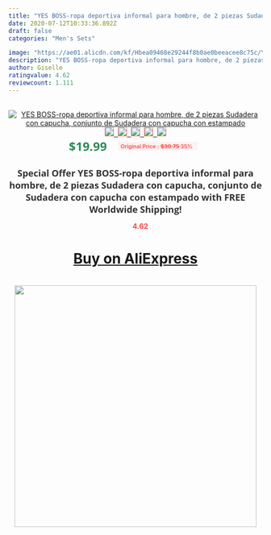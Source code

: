 ```yaml
---
title: "YES BOSS-ropa deportiva informal para hombre, de 2 piezas Sudadera con capucha, conjunto de Sudadera con capucha con estampado"
date: 2020-07-12T10:33:36.892Z
draft: false
categories: "Men's Sets"

image: "https://ae01.alicdn.com/kf/Hbea09468e29244f8b0ae0beeacee8c75c/YES-BOSS-ropa-deportiva-informal-para-hombre-de-2-piezas-Sudadera-con-capucha-conjunto-de-Sudadera.jpg"
description: "YES BOSS-ropa deportiva informal para hombre, de 2 piezas Sudadera con capucha, conjunto de Sudadera con capucha con estampado"
author: Giselle
ratingvalue: 4.62
reviewcount: 1.111
---
```

<br>
<div style="text-align: center;">
<a href="https://s.click.aliexpress.com/e/_AqV5Q5" target="_blank" rel="nofollow noopener noreferrer"><img alt="YES BOSS-ropa deportiva informal para hombre, de 2 piezas Sudadera con capucha, conjunto de Sudadera con capucha con estampado" class="magnifier-image" src="https://ae01.alicdn.com/kf/Hbea09468e29244f8b0ae0beeacee8c75c/YES-BOSS-ropa-deportiva-informal-para-hombre-de-2-piezas-Sudadera-con-capucha-conjunto-de-Sudadera.jpg_640x640.jpg">
<br>
<img style="border:1px solid salmon" src="https://ae01.alicdn.com/kf/Hbea09468e29244f8b0ae0beeacee8c75c/YES-BOSS-ropa-deportiva-informal-para-hombre-de-2-piezas-Sudadera-con-capucha-conjunto-de-Sudadera.jpg_120x120.jpg">&nbsp;&nbsp;<img style="border:1px solid salmon" src="https://ae01.alicdn.com/kf/H74e7fbf5da35401fa149e783ad9f9003J/YES-BOSS-ropa-deportiva-informal-para-hombre-de-2-piezas-Sudadera-con-capucha-conjunto-de-Sudadera.jpg_120x120.jpg">&nbsp;&nbsp;<img style="border:1px solid salmon" src="https://ae01.alicdn.com/kf/H461add388e924bc5a287ada4ee6618a8D/YES-BOSS-ropa-deportiva-informal-para-hombre-de-2-piezas-Sudadera-con-capucha-conjunto-de-Sudadera.jpg_120x120.jpg">&nbsp;&nbsp;<img style="border:1px solid salmon" src="https://ae01.alicdn.com/kf/H7816b3cc285b40839ca55a33074aecc5b/YES-BOSS-ropa-deportiva-informal-para-hombre-de-2-piezas-Sudadera-con-capucha-conjunto-de-Sudadera.jpg_120x120.jpg">&nbsp;&nbsp;<img style="border:1px solid salmon" src="https://ae01.alicdn.com/kf/H7d7d2aaa29034f8a94ed818ad90dd34f6/YES-BOSS-ropa-deportiva-informal-para-hombre-de-2-piezas-Sudadera-con-capucha-conjunto-de-Sudadera.jpg_120x120.jpg"></a></div><br0>
<div style="text-align: center;"><span style="background-color: white; border: 0px; box-sizing: border-box; color: seagreen; display: inline-block; font-family: &quot;open sans&quot; , &quot;arial&quot; , &quot;helvetica&quot; , sans-serif , &quot;heiti&quot;; font-size: 24px; font-stretch: inherit; font-weight: 700; line-height: inherit; margin: 0px 10px 0px 0px; padding: 0px; vertical-align: middle;">$19.99 </span>
<span style="background: rgb(255 , 241 , 241); border-radius: 3px; border: 0px; box-sizing: border-box; color: #ff4747; display: inline-block; font-family: inherit; font-size: 12px; font-stretch: inherit; font-style: inherit; font-variant: inherit; font-weight: 600; line-height: inherit; margin: 0px; padding: 2px 5px; transform: scale(0.9); vertical-align: middle;">Original Price : <b style="text-decoration: line-through;">$30.75 </b> 35%&nbsp;&nbsp;</span></div>
<h1 style="color: #333333; display: inline-block; font-family: &quot;open sans&quot; , &quot;arial&quot; , &quot;helvetica&quot; , sans-serif , &quot;heiti&quot;; font-size: 18px; font-stretch: inherit; font-weight: 700; text-align: center;">Special Offer YES BOSS-ropa deportiva informal para hombre, de 2 piezas Sudadera con capucha, conjunto de Sudadera con capucha con estampado with FREE Worldwide Shipping!</h1>
<div style="color: #ff4747; text-align: center;">
<img src="https://4.bp.blogspot.com/-M0ZcTcb-5uY/XleCXlxnR4I/AAAAAAAAAEc/OrjgMkXV1oMQFaCRZj5HQwOCBcu3w1FegCPcBGAYYCw/s1600/star.png" style="height: 15px;">&nbsp;<b>4.62</b></div>
<div class="button_cont" align="center"><a class="buynow_a" href="https://s.click.aliexpress.com/e/_AqV5Q5" target="_blank" rel="nofollow noopener noreferrer"><H1>Buy on AliExpress</H1></a></div><br>
<div class="separator" style="clear: both; text-align: center;">
<img src="https://lh3.googleusercontent.com/-pTy5HemUv9M/XlePHvY0dAI/AAAAAAAAAE4/0nX5iRUoIWY8eMW9Dpxeirr157OZliDIgCLcBGAsYHQ/s1600/badge.gif" width="480">
</div>
